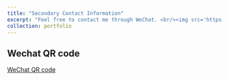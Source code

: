 ```yaml
---
title: "Secondary Contact Information"
excerpt: "Feel free to contact me through WeChat. <br/><img src='https://ziweiwuzw.github.io/Personal-Homepage/images/wechat-logo.png'>"
collection: portfolio
---
```


Wechat  QR code
--

[WeChat  QR code](https://ziweiwuzw.github.io/Personal-Homepage/images/WeChat.png)
